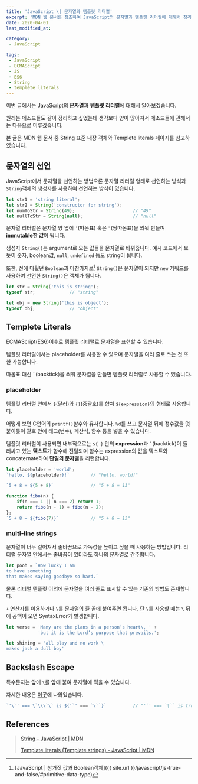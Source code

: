 ```yaml
---
title: 'JavaScript \| 문자열과 템플릿 리터럴'
excerpt: 'MDN 웹 문서를 참조하여 JavaScript의 문자열과 템플릿 리터럴에 대해서 정리하였습니다.'
date: 2020-04-01
last_modified_at:

category:
 - JavaScript

tags:
 - JavaScript
 - ECMAScript
 - JS
 - ES6
 - String
 - templete literals
---
```


이번 글에서는 JavaScript의 **문자열**과 **템플릿 리터럴**에 대해서 알아보겠습니다.

원래는 메소드들도 같이 정리하고 싶었는데 생각보다 양이 많아져서 메소드들에 관해서는 다음으로 미루겠습니다. 

본 글은 MDN 웹 문서 중 String 표준 내장 객체와 Templete literals 페이지를 참고하였습니다.



## 문자열의 선언
JavaScript에서 문자열을 선언하는 방법으론 문자열 리터럴 형태로 선언하는 방식과 `String`객체의 생성자를 사용하여 선언하는 방식이 있습니다.

```javascript
let str1 = 'string literal';
let str2 = String('constructor for string');
let numToStr = String(49);                      // "49"
let nullToStr = String(null);                   // "null"
```

문자열 리터럴은 문자열 양 옆에 `'`(따옴표) 혹은 `"`(쌍따옴표)을 씌워 만들며 **immutable한 값**이 됩니다.

생성자 `String()`는 argument로 오는 값들을 문자열로 바꿔줍니다. 예시 코드에서 보듯이 숫자, boolean값, `null`, `undefined` 등도 string이 됩니다.

또한, 전에 다뤘던 `Boolean`과 마찬가지로[^1] `String()`은 문자열이 되지만 `new` 키워드를 사용하여 선언한 `String()`은 객체가 됩니다.

```js
let str = String('this is string');
typeof str;             // "string"

let obj = new String('this is object');
typeof obj;             // "object"
```



## Templete Literals
ECMAScript(ES6)이후로 템플릿 리터럴로 문자열을 표현할 수 있습니다.

템플릿 리터럴에서는 placeholder를 사용할 수 있으며 문자열을 여러 줄로 쓰는 것 또한 가능합니다.

따옴표 대신 <code>`</code>(backtick)을 씌워 문자열을 만들면 템플릿 리터럴로 사용할 수 있습니다.


### placeholder
템플릿 리터럴 안에서 `$`(달러)와 `{}`(중괄호)를 합쳐 `${expression}`의 형태로 사용합니다.

어떻게 보면 C언어의 `printf()`함수와 유사합니다. `%d`를 쓰고 문자열 뒤에 정수값을 덧붙이듯이 괄호 안에 태그(변수), 계산식, 함수 등을 넣을 수 있습니다.

템플릿 리터럴이 사용되면 내부적으로는 `${ }` 안의 **expression**과 <code>`</code>(backtick)이 둘러싸고 있는 **텍스트**가 함수에 전달되며 함수는 expression의 값을 텍스트와 concaternate하여 **단일의 문자열**을 리턴합니다.

```js
let placeholder = 'world';
`hello, ${placeholder}!`        // "hello, world!"

`5 + 8 = ${5 + 8}`              // "5 + 8 = 13"

function fibo(n) {
    if(n === 1 || n === 2) return 1;
    return fibo(n - 1) + fibo(n - 2);
};
`5 + 8 = ${fibo(7)}`            // "5 + 8 = 13"
```


### multi-line strings
문자열이 너무 길어져서 줄바꿈으로 가독성을 높이고 싶을 때 사용하는 방법입니다. 리터럴 문자열 안에서는 줄바꿈이 있더라도 하나의 문자열로 간주합니다.

```js
let pooh = `How lucky I am 
to have something 
that makes saying goodbye so hard.`
```

물론 리터럴 템플릿 이외에 문자열을 여러 줄로 표시할 수 있는 기존의 방법도 존재합니다. 

`+` 연산자를 이용하거나 `\`를 문자열의 줄 끝에 붙여주면 됩니다. 단 `\`를 사용할 때는 `\` 뒤에 공백이 오면 SyntaxError가 발생합니다.

```js
let verse = 'Many are the plans in a person’s heart\, ' + 
            'but it is the Lord’s purpose that prevails.';

let shining = 'all play and no work \
makes jack a dull boy'
```



## Backslash Escape
특수문자는 앞에 `\`를 앞에 붙여 문자열에 적을 수 있습니다.

자세한 내용은 [이곳](https://developer.mozilla.org/ko/docs/Web/JavaScript/Reference/Global_Objects/String#이스케이프_표현)에 나와있습니다.

```js
`'\`' === \`\\\`\` is ${'`' === `\``}`          // "'`' === `\`` is true"
```

## References
> [String - JavaScript \| MDN](https://developer.mozilla.org/ko/docs/Web/JavaScript/Reference/Global_Objects/String)
>
> [Template literals (Template strings) - JavaScript \| MDN](https://developer.mozilla.org/en-US/docs/Web/JavaScript/Reference/Template_literals)

[^1]: [JavaScript \| 참거짓 값과 Boolean객체]({{ site.url }}/javascript/js-true-and-false/#primitive-data-type)